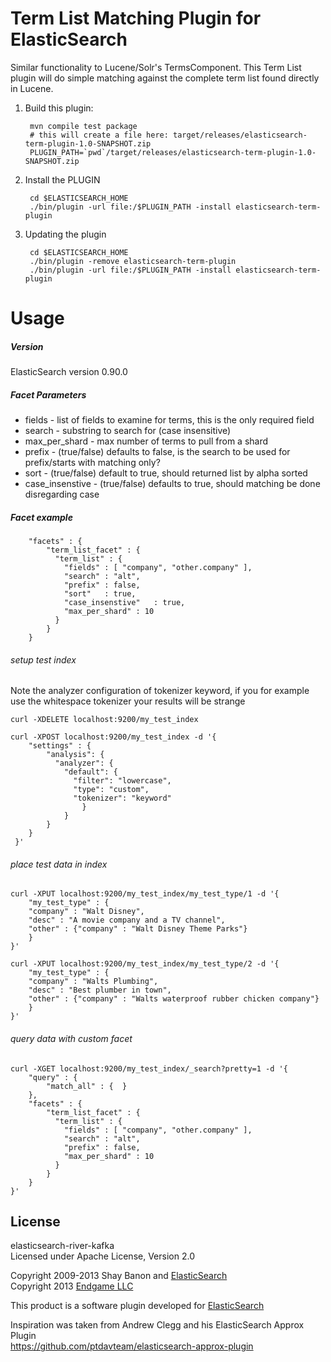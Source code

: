 Term List Matching Plugin for ElasticSearch
==================================

Similar functionality to Lucene/Solr's TermsComponent.
This Term List plugin will do simple matching against the complete term list found directly in Lucene.

1. Build this plugin:

        mvn compile test package 
        # this will create a file here: target/releases/elasticsearch-term-plugin-1.0-SNAPSHOT.zip
        PLUGIN_PATH=`pwd`/target/releases/elasticsearch-term-plugin-1.0-SNAPSHOT.zip

2. Install the PLUGIN

        cd $ELASTICSEARCH_HOME
        ./bin/plugin -url file:/$PLUGIN_PATH -install elasticsearch-term-plugin

3. Updating the plugin

        cd $ELASTICSEARCH_HOME
        ./bin/plugin -remove elasticsearch-term-plugin
        ./bin/plugin -url file:/$PLUGIN_PATH -install elasticsearch-term-plugin


Usage
==========

##### Version

ElasticSearch version 0.90.0

##### Facet Parameters
* fields - list of fields to examine for terms, this is the only required field
* search - substring to search for (case insensitive)
* max_per_shard - max number of terms to pull from a shard
* prefix - (true/false) defaults to false, is the search to be used for prefix/starts with matching only?
* sort -   (true/false) default to true, should returned list by alpha sorted
* case_insenstive - (true/false) defaults to true, should matching be done disregarding case

##### Facet example

	    "facets" : {
		    "term_list_facet" : {
		      "term_list" : {
		        "fields" : [ "company", "other.company" ],			
		        "search" : "alt",
		        "prefix" : false,
		        "sort"   : true,
		        "case_insenstive"   : true,
		        "max_per_shard" : 10
		      }
	    	}
	    }

###### setup test index
Note the analyzer configuration of tokenizer keyword, if you for example use the whitespace tokenizer your results will be strange

	curl -XDELETE localhost:9200/my_test_index 
	
	curl -XPOST localhost:9200/my_test_index -d '{
	    "settings" : {
	        "analysis": {
	          "analyzer": {
	            "default": {
	              "filter": "lowercase", 
	              "type": "custom", 
	              "tokenizer": "keyword"
	            	}
	        	}
	    	}
		}
	 }' 
	 
###### place test data in index

	curl -XPUT localhost:9200/my_test_index/my_test_type/1 -d '{
		"my_test_type" : {
		"company" : "Walt Disney",
		"desc" : "A movie company and a TV channel",
		"other" : {"company" : "Walt Disney Theme Parks"}
		}
	}'
	
	curl -XPUT localhost:9200/my_test_index/my_test_type/2 -d '{
		"my_test_type" : {
		"company" : "Walts Plumbing",
		"desc" : "Best plumber in town",
		"other" : {"company" : "Walts waterproof rubber chicken company"}
		}
	}'
    
###### query data with custom facet

	curl -XGET localhost:9200/my_test_index/_search?pretty=1 -d '{
	    "query" : {
	        "match_all" : {  }
	    },
	    "facets" : {
		    "term_list_facet" : {
		      "term_list" : {
		        "fields" : [ "company", "other.company" ],			
		        "search" : "alt",
		        "prefix" : false,
		        "max_per_shard" : 10
		      }
	    	}
	    }
	}'

License
-------

elasticsearch-river-kafka  
Licensed under Apache License, Version 2.0  

Copyright 2009-2013 Shay Banon and [ElasticSearch](http://http://www.elasticsearch.org/)  
Copyright 2013 [Endgame LLC](http://www.endgamesystems.com)  

This product is a software plugin developed for [ElasticSearch](http://http://www.elasticsearch.org/)  

Inspiration was taken from Andrew Clegg and his ElasticSearch Approx Plugin  
https://github.com/ptdavteam/elasticsearch-approx-plugin  


	
